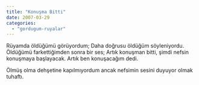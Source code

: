 ```yaml
---
title: "Konuşma Bitti"
date: 2007-03-29
categories: 
  - "gordugum-ruyalar"
---
```


Rüyamda öldüğümü görüyordum; Daha doğrusu öldüğüm söyleniyordu. Öldüğümü farkettiğimden sonra bir ses; Artık konuşman bitti, şimdi nefsin konuşmaya başlayacak. Artık ben konuşacağım dedi.

Ölmüş olma dehşetine kapılmıyordum ancak nefsimin sesini duyuyor olmak tuhaftı.

